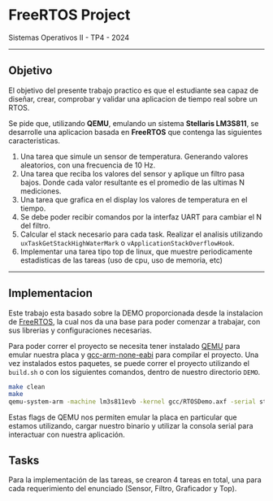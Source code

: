 # FreeRTOS Project
Sistemas Operativos II - TP4 - 2024

---

## Objetivo
El objetivo del presente trabajo practico es que el estudiante sea capaz de diseñar, crear, comprobar y validar una aplicacion de tiempo real sobre un RTOS.

Se pide que, utilizando **QEMU**, emulando un sistema **Stellaris LM3S811**, se desarrolle una aplicacion basada en **FreeRTOS** que contenga las siguientes caracteristicas.

1. Una tarea que simule un sensor de temperatura. Generando valores aleatorios, con una frecuencia de 10 Hz.
2. Una tarea que reciba los valores del sensor y aplique un filtro pasa bajos. Donde cada valor resultante es el promedio de las ultimas N mediciones.
3. Una tarea que grafica en el display los valores de temperatura en el tiempo.
4. Se debe poder recibir comandos por la interfaz UART para cambiar el N del filtro.
5. Calcular el stack necesario para cada task. Realizar el analisis utilizando
`uxTaskGetStackHighWaterMark` o `vApplicationStackOverflowHook`.
6. Implementar una tarea tipo top de linux, que muestre periodicamente estadisticas de las tareas (uso de cpu, uso de memoria, etc)

---

## Implementacion
Este trabajo esta basado sobre la DEMO proporcionada desde la instalacion de [FreeRTOS](https://www.freertos.org/a00104.html), la cual nos da una base para poder comenzar a trabajar, con sus librerias y configuraciones necesarias.

Para poder correr el proyecto se necesita tener instalado [QEMU](https://www.qemu.org/download/) para emular nuestra placa y [gcc-arm-none-eabi](https://developer.arm.com/downloads/-/gnu-rm) para compilar el proyecto. Una vez instalados estos paquetes, se puede correr el proyecto utilizando el `build.sh` o con los siguientes comandos, dentro de nuestro directorio `DEMO`.

```bash
make clean
make
qemu-system-arm -machine lm3s811evb -kernel gcc/RTOSDemo.axf -serial stdio
```

Estas flags de QEMU nos permiten emular la placa en particular que estamos utilizando, cargar nuestro binario y utilizar la consola serial para interactuar con nuestra aplicación.

## Tasks
Para la implementación de las tareas, se crearon 4 tareas en total, una para cada requerimiento del enunciado (Sensor, Filtro, Graficador y Top).
